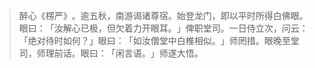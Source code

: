 > 醉心《楞严》​。逾五秋，南游谒诸尊宿。始登龙门，即以平时所得白佛眼。眼曰：​「汝解心已极，但欠着力开眼耳。​」俾职堂司。一日侍立次，问云：​「绝对待时如何？​」眼曰：​「如汝僧堂中白椎相似。​」师罔措。眼晚至堂司，师理前话。眼曰：​「闲言语。​」师遂大悟。


